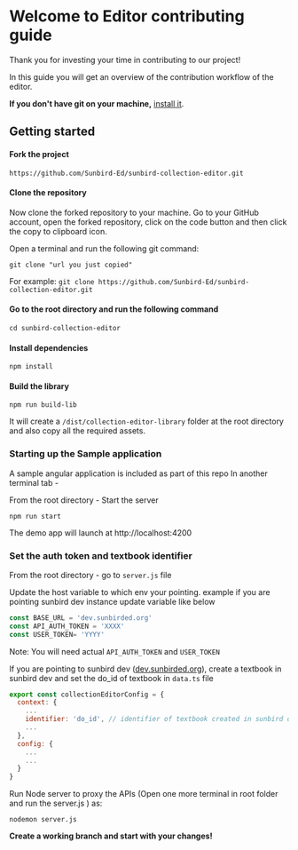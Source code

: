 # Welcome to Editor contributing guide <!-- omit in toc -->

Thank you for investing your time in contributing to our project! 

In this guide you will get an overview of the contribution workflow of the editor.

**If you don't have git on your machine,** [install it](https://help.github.com/articles/set-up-git/).

## Getting started

#### Fork the project
```
https://github.com/Sunbird-Ed/sunbird-collection-editor.git
```
#### Clone the repository

Now clone the forked repository to your machine. Go to your GitHub account, open the forked repository, click on the code button and then click the copy to clipboard icon.

Open a terminal and run the following git command:

```
git clone "url you just copied"
```
For example: `git clone https://github.com/Sunbird-Ed/sunbird-collection-editor.git`

#### Go to the root directory and run the following command

```
cd sunbird-collection-editor
```

#### Install dependencies

```
npm install
```

#### Build the library

```
npm run build-lib
```

It will create a `/dist/collection-editor-library` folder at the root directory and also copy all the required assets.

### Starting up the Sample application

A sample angular application is included as part of this repo
In another terminal tab -

From the root directory - Start the server


```
npm run start
```

The demo app will launch at http://localhost:4200


### Set the auth token and textbook identifier

From the root directory - go to `server.js` file


Update the host variable to which env your pointing. example if you are pointing sunbird dev instance update variable like below
```javascript
const BASE_URL = 'dev.sunbirded.org'
const API_AUTH_TOKEN = 'XXXX'
const USER_TOKEN= 'YYYY'
```
Note: You will need actual `API_AUTH_TOKEN` and `USER_TOKEN`

If you are pointing to sunbird dev ([dev.sunbirded.org](https://dev.sunbirded.org/)), create a textbook in sunbird dev and set the do_id of textbook in `data.ts` file

```javascript
export const collectionEditorConfig = {
  context: {
    ...
    identifier: 'do_id', // identifier of textbook created in sunbird dev
    ...
  },
  config: {
    ...
    ...
  }
}
```
Run Node server to proxy the APIs (Open one more terminal in root folder and run the server.js ) as:


  ```
nodemon server.js
```

**Create a working branch and start with your changes!**
